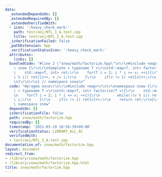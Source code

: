 ```yaml
---
data:
  _extendedDependsOn: []
  _extendedRequiredBy: []
  _extendedVerifiedWith:
  - icon: ':heavy_check_mark:'
    path: test/aoj/NTL_1_A.test.cpp
    title: test/aoj/NTL_1_A.test.cpp
  _isVerificationFailed: false
  _pathExtension: hpp
  _verificationStatusIcon: ':heavy_check_mark:'
  attributes:
    links: []
  bundledCode: "#line 2 \"snow/math/factorize.hpp\"\n\r\n#include <map>\r\n\r\nnamespace\
    \ snow {\r\n\r\ntemplate < typename T >\r\nstd::map<T, int> factorize(T v){\r\n\
    \    std::map<T, int> ret;\r\n    for(T i = 2; i * i <= v; ++i){\r\n        while(!(v\
    \ % i)) ret[i]++, v /= i;\r\n    }\r\n    if(v != 1) ret[v]++;\r\n    return ret;\r\
    \n}\r\n\r\n} // namespace snow\n"
  code: "#pragma once\r\n\r\n#include <map>\r\n\r\nnamespace snow {\r\n\r\ntemplate\
    \ < typename T >\r\nstd::map<T, int> factorize(T v){\r\n    std::map<T, int> ret;\r\
    \n    for(T i = 2; i * i <= v; ++i){\r\n        while(!(v % i)) ret[i]++, v /=\
    \ i;\r\n    }\r\n    if(v != 1) ret[v]++;\r\n    return ret;\r\n}\r\n\r\n} //\
    \ namespace snow"
  dependsOn: []
  isVerificationFile: false
  path: snow/math/factorize.hpp
  requiredBy: []
  timestamp: '2021-03-19 10:56:39+09:00'
  verificationStatus: LIBRARY_ALL_AC
  verifiedWith:
  - test/aoj/NTL_1_A.test.cpp
documentation_of: snow/math/factorize.hpp
layout: document
redirect_from:
- /library/snow/math/factorize.hpp
- /library/snow/math/factorize.hpp.html
title: snow/math/factorize.hpp
---
```

